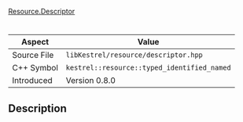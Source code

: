 [Resource.Descriptor](index.md)
# 
| Aspect | Value |
| --- | --- |
| Source File | `libKestrel/resource/descriptor.hpp` |
| C++ Symbol | `kestrel::resource::typed_identified_named` |
| Introduced | Version 0.8.0 |
## Description
